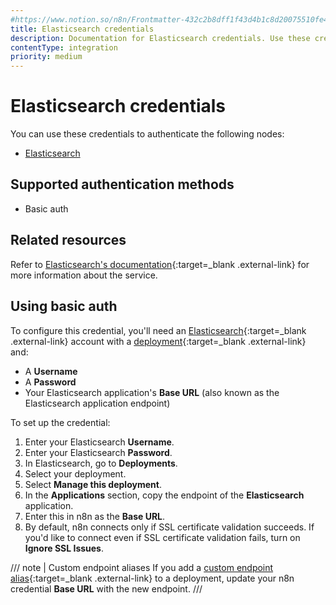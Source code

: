 ```yaml
---
#https://www.notion.so/n8n/Frontmatter-432c2b8dff1f43d4b1c8d20075510fe4
title: Elasticsearch credentials
description: Documentation for Elasticsearch credentials. Use these credentials to authenticate Elasticsearch in n8n, a workflow automation platform.
contentType: integration
priority: medium
---
```


# Elasticsearch credentials

You can use these credentials to authenticate the following nodes:

- [Elasticsearch](/integrations/builtin/app-nodes/n8n-nodes-base.elasticsearch/)

## Supported authentication methods

- Basic auth

## Related resources

Refer to [Elasticsearch's documentation](https://www.elastic.co/guide/en/elasticsearch/reference/current/index.html){:target=_blank .external-link} for more information about the service.

## Using basic auth

To configure this credential, you'll need an [Elasticsearch](https://www.elastic.co/){:target=_blank .external-link} account with a [deployment](https://www.elastic.co/guide/en/cloud/current/ec-create-deployment.html){:target=_blank .external-link} and:

- A **Username**
- A **Password**
- Your Elasticsearch application's **Base URL** (also known as the Elasticsearch application endpoint)

To set up the credential:

1. Enter your Elasticsearch **Username**.
2. Enter your Elasticsearch **Password**.
3. In Elasticsearch, go to **Deployments**.
4. Select your deployment.
5. Select **Manage this deployment**.
6. In the **Applications** section, copy the endpoint of the **Elasticsearch** application.
7. Enter this in n8n as the **Base URL**.
8. By default, n8n connects only if SSL certificate validation succeeds. If you'd like to connect even if SSL certificate validation fails, turn on **Ignore SSL Issues**.

/// note | Custom endpoint aliases
If you add a [custom endpoint alias](https://www.elastic.co/guide/en/cloud/current/ec-regional-deployment-aliases.html){:target=_blank .external-link} to a deployment, update your n8n credential **Base URL** with the new endpoint.
///
